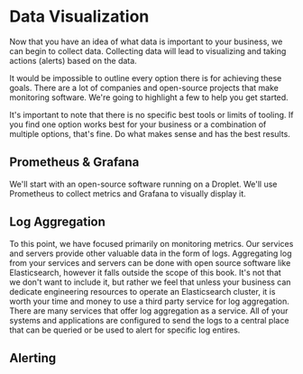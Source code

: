 # Data Visualization
Now that you have an idea of what data is important to your business, we can begin to collect data. Collecting data will lead to visualizing and taking actions (alerts) based on the data. 

It would be impossible to outline every option there is for achieving these goals. There are a lot of companies and open-source projects that make monitoring software. We're going to highlight a few to help you get started.

It's important to note that there is no specific best tools or limits of tooling. If you find one option works best for your business or a combination of multiple options, that's fine. Do what makes sense and has the best results.

## Prometheus & Grafana
We'll start with an open-source software running on a Droplet. We'll use Prometheus to collect metrics and Grafana to visually display it.

<!-- TODO: Playbook to roll out prometheus/grafana Droplet plus install exporters -->




## Log Aggregation 
To this point, we have focused primarily on monitoring metrics. Our services and servers provide other valuable data in the form of logs. Aggregating log from your services and servers can be done with open source software like Elasticsearch, however it falls outside the scope of this book. It's not that we don't want to include it, but rather we feel that unless your business can dedicate engineering resources to operate an Elasticsearch cluster, it is worth your time and money to use a third party service for log aggregation. There are many services that offer log aggregation as a service. All of your systems and applications are configured to send the logs to a central place that can be queried or be used to alert for specific log entires. 

## Alerting

